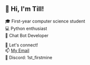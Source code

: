 ## 👋 Hi, I'm Till!

🎓 First-year computer science student  
💻 Python enthusiast     
🤖 Chat Bot Developer

🌟 Let's connect!  
📫 [My Email](mailto:tilleliaskloss@gmail.com)  
💬 Discord: 1st_firstmine
